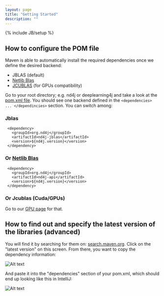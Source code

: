 ```yaml
---
layout: page
title: "Getting Started"
description: ""
---
```

{% include JB/setup %}

## How to configure the POM file

Maven is able to automatically install the required dependencies once we define the desired backend:

* JBLAS (default)
* [Netlib Blas](http://netlib.org/)
* [JCUBLAS](gpu_native_backends.html) (for GPUs compatibility)
 
Go to your root directory; e.g. nd4j or deeplearning4j and take a look at the [pom.xml file](https://maven.apache.org/pom.html). You should see one backend defined in the `<dependencies> ... </dependincies>` section. You can switch among:

### Jblas

	 <dependency>
	   <groupId>org.nd4j</groupId>
	   <artifactId>nd4j-jblas</artifactId>
	   <version>${nd4j.version}</version>
	 </dependency>
  
### Or [Netlib Blas](http://netlib.org/)
 
	 <dependency>
	   <groupId>org.nd4j</groupId>
	   <artifactId>nd4j-api</artifactId>
	   <version>${nd4j.version}</version>
	 </dependency>

### Or Jcublas (Cuda/GPUs)

Go to our [GPU page](gpu_native_backends.html) for that.




## How to find out and specify the latest version of the libraries (advanced)

You will find it by searching for them on: [search.maven.org](http://search.maven.org/#search%7Cga%7C1%7Cnd4j-jblas). Click on the "latest version" on this screen. From there, you want to copy the dependency information:

![Alt text](../img/nd4j_maven.png)

And paste it into the "dependencies" section of your pom.xml, which should end up looking like this in IntelliJ:

![Alt text](../img/nd4j_pom_after.png) 

